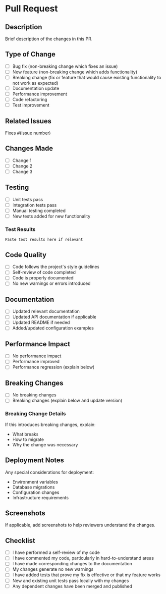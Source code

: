 # Pull Request

## Description
Brief description of the changes in this PR.

## Type of Change
- [ ] Bug fix (non-breaking change which fixes an issue)
- [ ] New feature (non-breaking change which adds functionality)
- [ ] Breaking change (fix or feature that would cause existing functionality to not work as expected)
- [ ] Documentation update
- [ ] Performance improvement
- [ ] Code refactoring
- [ ] Test improvement

## Related Issues
Fixes #(issue number)

## Changes Made
- [ ] Change 1
- [ ] Change 2
- [ ] Change 3

## Testing
- [ ] Unit tests pass
- [ ] Integration tests pass
- [ ] Manual testing completed
- [ ] New tests added for new functionality

### Test Results
```
Paste test results here if relevant
```

## Code Quality
- [ ] Code follows the project's style guidelines
- [ ] Self-review of code completed
- [ ] Code is properly documented
- [ ] No new warnings or errors introduced

## Documentation
- [ ] Updated relevant documentation
- [ ] Updated API documentation if applicable
- [ ] Updated README if needed
- [ ] Added/updated configuration examples

## Performance Impact
- [ ] No performance impact
- [ ] Performance improved
- [ ] Performance regression (explain below)

## Breaking Changes
- [ ] No breaking changes
- [ ] Breaking changes (explain below and update version)

### Breaking Change Details
If this introduces breaking changes, explain:
- What breaks
- How to migrate
- Why the change was necessary

## Deployment Notes
Any special considerations for deployment:
- Environment variables
- Database migrations
- Configuration changes
- Infrastructure requirements

## Screenshots
If applicable, add screenshots to help reviewers understand the changes.

## Checklist
- [ ] I have performed a self-review of my code
- [ ] I have commented my code, particularly in hard-to-understand areas
- [ ] I have made corresponding changes to the documentation
- [ ] My changes generate no new warnings
- [ ] I have added tests that prove my fix is effective or that my feature works
- [ ] New and existing unit tests pass locally with my changes
- [ ] Any dependent changes have been merged and published